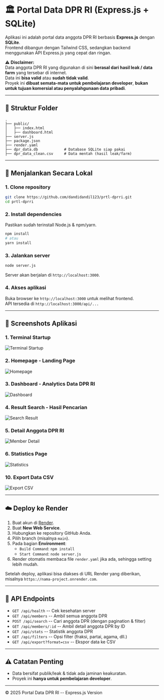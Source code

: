 # 🏛️ Portal Data DPR RI (Express.js + SQLite)

Aplikasi ini adalah portal data anggota DPR RI berbasis **Express.js** dengan **SQLite**.  
Frontend dibangun dengan Tailwind CSS, sedangkan backend menggunakan API Express.js yang cepat dan ringan.

⚠️ **Disclaimer:**  
Data anggota DPR RI yang digunakan di sini **berasal dari hasil leak / data farm** yang tersebar di internet.  
Data ini **bisa valid** atau **sudah tidak valid**.  
Proyek ini **dibuat semata-mata untuk pembelajaran developer**, **bukan untuk tujuan komersial atau penyalahgunaan data pribadi**.

---

## 📂 Struktur Folder
```
.
├── public/
│   ├── index.html
│   ├── dashboard.html
├── server.js
├── package.json
├── render.yaml
├── dpr_data.db            # Database SQLite siap pakai
├── dpr_data_clean.csv     # Data mentah (hasil leak/farm)
```

---

## 🚀 Menjalankan Secara Lokal

### 1. Clone repository
```bash
git clone https://github.com/dandidandil123/prtl-dprri.git
cd prtl-dprri
```

### 2. Install dependencies
Pastikan sudah terinstall Node.js & npm/yarn.
```bash
npm install
# atau
yarn install
```

### 3. Jalankan server
```bash
node server.js
```

Server akan berjalan di `http://localhost:3000`.

### 4. Akses aplikasi
Buka browser ke `http://localhost:3000` untuk melihat frontend.  
API tersedia di `http://localhost:3000/api/...`

---

## 📸 Screenshots Aplikasi

### 1. Terminal Startup
![Terminal Startup](screenshots/terminal.png)

### 2. Homepage - Landing Page
![Homepage](screenshots/home.png)

### 3. Dashboard - Analytics Data DPR RI
![Dashboard](screenshots/dasboard.png)

### 4. Result Search - Hasil Pencarian
![Search Result](screenshots/search_result.png)

### 5. Detail Anggota DPR RI
![Member Detail](screenshots/detail.png)

### 6. Statistics Page
![Statistics](screenshots/statistik.png)

### 10. Export Data CSV
![Export CSV](screenshots/export_data.png)


---

## ☁️ Deploy ke Render

1. Buat akun di [Render](https://render.com).
2. Buat **New Web Service**.
3. Hubungkan ke repository GitHub Anda.
4. Pilih branch (misalnya `main`).
5. Pada bagian **Environment**:
   - `Build Command`: `npm install`
   - `Start Command`: `node server.js`
6. Render otomatis membaca file `render.yaml` jika ada, sehingga setting lebih mudah.

Setelah deploy, aplikasi bisa diakses di URL Render yang diberikan, misalnya `https://nama-project.onrender.com`.

---

## 🔗 API Endpoints

- `GET /api/health` -- Cek kesehatan server
- `GET /api/members` -- Ambil semua anggota DPR
- `POST /api/search` -- Cari anggota DPR (dengan pagination & filter)
- `GET /api/members/:id` -- Ambil detail anggota DPR by ID
- `GET /api/stats` -- Statistik anggota DPR
- `GET /api/filters` -- Opsi filter (fraksi, partai, agama, dll.)
- `GET /api/export?format=csv` -- Ekspor data ke CSV

---

## ⚠️ Catatan Penting

- Data bersifat publik/leak & tidak ada jaminan keakuratan.
- Proyek ini **hanya untuk pembelajaran developer**.

---

© 2025 Portal Data DPR RI -- Express.js Version
